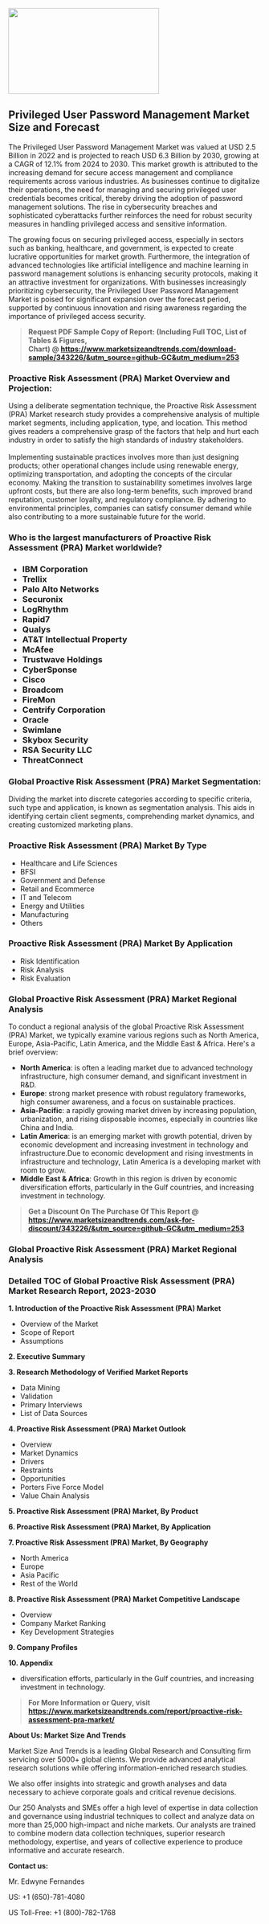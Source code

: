 <p><img class="alignnone size-medium wp-image-20088" src="https://ffe5etoiles.com/wp-content/uploads/2024/12/MST1-300x171.png" alt="" width="300" height="171" /></p><h2>Privileged User Password Management Market Size and Forecast</h2><p>The Privileged User Password Management Market was valued at USD 2.5 Billion in 2022 and is projected to reach USD 6.3 Billion by 2030, growing at a CAGR of 12.1% from 2024 to 2030. This market growth is attributed to the increasing demand for secure access management and compliance requirements across various industries. As businesses continue to digitalize their operations, the need for managing and securing privileged user credentials becomes critical, thereby driving the adoption of password management solutions. The rise in cybersecurity breaches and sophisticated cyberattacks further reinforces the need for robust security measures in handling privileged access and sensitive information.</p><p>The growing focus on securing privileged access, especially in sectors such as banking, healthcare, and government, is expected to create lucrative opportunities for market growth. Furthermore, the integration of advanced technologies like artificial intelligence and machine learning in password management solutions is enhancing security protocols, making it an attractive investment for organizations. With businesses increasingly prioritizing cybersecurity, the Privileged User Password Management Market is poised for significant expansion over the forecast period, supported by continuous innovation and rising awareness regarding the importance of privileged access security.</p></p><blockquote id="" class=""><strong>Request PDF Sample Copy of Report: (Including Full TOC, List of Tables &amp; Figures, Chart)&nbsp;@&nbsp;<strong><a href="https://www.marketsizeandtrends.com/download-sample/343226/&utm_source=github-GC&utm_medium=253" target="_blank">https://www.marketsizeandtrends.com/download-sample/343226/&utm_source=github-GC&utm_medium=253</a></strong></strong></blockquote><h3 id="" class="">Proactive Risk Assessment (PRA) Market&nbsp;Overview and Projection:</h3><p id="" class="">Using a deliberate segmentation technique, the Proactive Risk Assessment (PRA) Market research study provides a comprehensive analysis of multiple market segments, including application, type, and location. This method gives readers a comprehensive grasp of the factors that help and hurt each industry in order to satisfy the high standards of industry stakeholders. <br /> <br />Implementing sustainable practices involves more than just designing products; other operational changes include using renewable energy, optimizing transportation, and adopting the concepts of the circular economy. Making the transition to sustainability sometimes involves large upfront costs, but there are also long-term benefits, such improved brand reputation, customer loyalty, and regulatory compliance. By adhering to environmental principles, companies can satisfy consumer demand while also contributing to a more sustainable future for the world.</p><h3 id="" class="">Who is the largest manufacturers of&nbsp;Proactive Risk Assessment (PRA) Market worldwide?</h3><h3 class=""><p><ul><li>IBM Corporation </li><li> Trellix </li><li> Palo Alto Networks </li><li> Securonix </li><li> LogRhythm </li><li> Rapid7 </li><li> Qualys </li><li> AT&T Intellectual Property </li><li> McAfee </li><li> Trustwave Holdings </li><li> CyberSponse </li><li> Cisco </li><li> Broadcom </li><li> FireMon </li><li> Centrify Corporation </li><li> Oracle </li><li> Swimlane </li><li> Skybox Security </li><li> RSA Security LLC </li><li> ThreatConnect</li></ul></p></h3><h3 id="" class="">Global&nbsp;Proactive Risk Assessment (PRA) Market Segmentation:</h3><p id="" class="">Dividing the market into discrete categories according to specific criteria, such type and application, is known as segmentation analysis. This aids in identifying certain client segments, comprehending market dynamics, and creating customized marketing plans.</p><h3 id="" class="">Proactive Risk Assessment (PRA) Market&nbsp;By Type</h3><p><p><ul><li>Healthcare and Life Sciences</li><li> BFSI</li><li> Government and Defense</li><li> Retail and Ecommerce</li><li> IT and Telecom</li><li> Energy and Utilities</li><li> Manufacturing</li><li> Others</p></li></ul></p></p><h3 id="" class="">Proactive Risk Assessment (PRA) Market&nbsp;By Application</h3><p class=""><p><ul><li>Risk Identification</li><li> Risk Analysis</li><li> Risk Evaluation</li></ul></p></p><h3 id="" class="">Global Proactive Risk Assessment (PRA) Market Regional Analysis</h3><p id="" class="">To conduct a regional analysis of the global Proactive Risk Assessment (PRA) Market, we typically examine various regions such as North America, Europe, Asia-Pacific, Latin America, and the Middle East &amp; Africa. Here's a brief overview:</p><ul><li><strong>North America</strong>: is often a leading market due to advanced technology infrastructure, high consumer demand, and significant investment in R&amp;D.</li><li><strong>Europe</strong>: strong market presence with robust regulatory frameworks, high consumer awareness, and a focus on sustainable practices.</li><li><strong>Asia-Pacific</strong>: a rapidly growing market driven by increasing population, urbanization, and rising disposable incomes, especially in countries like China and India.</li><li><strong>Latin America</strong>: is an emerging market with growth potential, driven by economic development and increasing investment in technology and infrastructure.Due to economic development and rising investments in infrastructure and technology, Latin America is a developing market with room to grow.</li><li><strong>Middle East &amp; Africa</strong>: Growth in this region is driven by economic diversification efforts, particularly in the Gulf countries, and increasing investment in technology.</li></ul><blockquote id="" class=""><strong>Get a Discount On The Purchase Of This Report @ <strong><a href="https://www.marketsizeandtrends.com/ask-for-discount/343226/&utm_source=github-GC&utm_medium=253" target="_blank">https://www.marketsizeandtrends.com/ask-for-discount/343226/&utm_source=github-GC&utm_medium=253</a></strong></strong></blockquote><h3 id="" class="">Global Proactive Risk Assessment (PRA) Market Regional Analysis</h3><h3 id="" class="">Detailed TOC of Global Proactive Risk Assessment (PRA) Market Research Report, 2023-2030</h3><p id="" class=""><strong>1. Introduction of the Proactive Risk Assessment (PRA) Market</strong></p><ul><li>Overview of the Market</li><li>Scope of Report</li><li>Assumptions</li></ul><p id="" class=""><strong>2. Executive Summary</strong></p><p id="" class=""><strong>3. Research Methodology of Verified Market Reports</strong></p><ul><li>Data Mining</li><li>Validation</li><li>Primary Interviews</li><li>List of Data Sources</li></ul><p id="" class=""><strong>4. Proactive Risk Assessment (PRA) Market Outlook</strong></p><ul><li>Overview</li><li>Market Dynamics</li><li>Drivers</li><li>Restraints</li><li>Opportunities</li><li>Porters Five Force Model</li><li>Value Chain Analysis</li></ul><p id="" class=""><strong>5. Proactive Risk Assessment (PRA) Market, By Product</strong></p><p id="" class=""><strong>6. Proactive Risk Assessment (PRA) Market, By Application</strong></p><p id="" class=""><strong>7. Proactive Risk Assessment (PRA) Market, By Geography</strong></p><ul><li>North America</li><li>Europe</li><li>Asia Pacific</li><li>Rest of the World</li></ul><p id="" class=""><strong>8. Proactive Risk Assessment (PRA) Market Competitive Landscape</strong></p><ul><li>Overview</li><li>Company Market Ranking</li><li>Key Development Strategies</li></ul><p id="" class=""><strong>9. Company Profiles</strong></p><p id="" class=""><strong>10. Appendix</strong></p><ul><li>diversification efforts, particularly in the Gulf countries, and increasing investment in technology.</li></ul><blockquote id="" class=""><strong>For More Information or Query, visit <strong><strong><a href="https://www.marketsizeandtrends.com/report/proactive-risk-assessment-pra-market/" target="_blank">https://www.marketsizeandtrends.com/report/proactive-risk-assessment-pra-market/</a></strong></strong></strong></blockquote><p id="" class=""><strong>About Us: Market Size And Trends</strong></p><p id="" class="">Market Size And Trends is a leading Global Research and Consulting firm servicing over 5000+ global clients. We provide advanced analytical research solutions while offering information-enriched research studies.</p><p id="" class="">We also offer insights into strategic and growth analyses and data necessary to achieve corporate goals and critical revenue decisions.</p><p id="" class="">Our 250 Analysts and SMEs offer a high level of expertise in data collection and governance using industrial techniques to collect and analyze data on more than 25,000 high-impact and niche markets. Our analysts are trained to combine modern data collection techniques, superior research methodology, expertise, and years of collective experience to produce informative and accurate research.</p><p id="" class=""><strong>Contact us:</strong></p><p id="" class="">Mr. Edwyne Fernandes</p><p id="" class="">US: +1 (650)-781-4080</p><p id="" class="">US Toll-Free: +1 (800)-782-1768</p>
